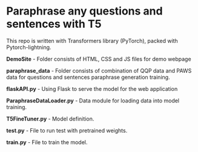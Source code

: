 # Paraphrase any questions and sentences with T5
This repo is written with Transformers library (PyTorch), packed with Pytorch-lightning.

**DemoSite** - Folder consists of HTML, CSS and JS files for demo webpage

**paraphrase_data** - Folder consists of combination of QQP data and PAWS data for questions and sentences paraphrase generation training.

**flaskAPI.py** - Using Flask to serve the model for the web application

**ParaphraseDataLoader.py** - Data module for loading data into model training.

**T5FineTuner.py** - Model definition.

**test.py** - File to run test with pretrained weights.

**train.py** - File to train the model.



